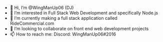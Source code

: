 - 👋 Hi, I’m @WingManUp06 (DJ)
- 👀 I’m interested in Full Stack Web Development and specifically Node.js
- 🌱 I’m currently making a full stack application called RideCommercial.com
- 💞️ I’m looking to collaborate on front end web development projects
- 📫 How to reach me: Discord: WingManUp06#2016

<!---
WingManUp06/WingManUp06 is a ✨ special ✨ repository because its `README.md` (this file) appears on your GitHub profile.
You can click the Preview link to take a look at your changes.
--->
